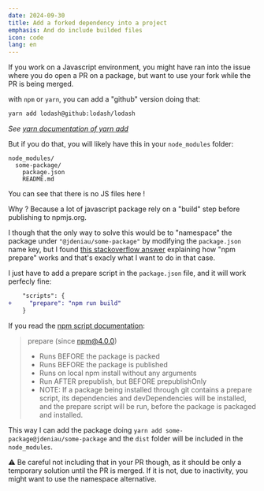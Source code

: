 ```yaml
---
date: 2024-09-30
title: Add a forked dependency into a project
emphasis: And do include builded files
icon: code
lang: en
---
```


If you work on a Javascript environment, you might have ran into the issue where you do open a PR on a package, but want to use your fork while the PR is being merged.

with `npm` or `yarn`, you can add a "github" version doing that:

```sh
yarn add lodash@github:lodash/lodash
```

_See [yarn documentation of yarn add](https://yarnpkg.com/cli/add)_

But if you do that, you will likely have this in your `node_modules` folder:

```
node_modules/
  some-package/
    package.json
    README.md
```

You can see that there is no JS files here !

Why ? Because a lot of javascript package rely on a "build" step before publishing to npmjs.org.

I though that the only way to solve this would be to "namespace" the package under `"@jdeniau/some-package"` by modifying the `package.json` name key, 
but I found [this stackoverflow answer](https://stackoverflow.com/a/57829251/2111353) explaining how "npm prepare" works and that's exacly what I want to do in that case.

I just have to add a prepare script in the `package.json` file, and it will work perfecly fine:

```diff
    "scripts": {
+     "prepare": "npm run build"
    }
```

If you read the [npm script documentation](https://docs.npmjs.com/cli/v6/using-npm/scripts#life-cycle-scripts): 

> prepare (since npm@4.0.0)
> 
> - Runs BEFORE the package is packed
> - Runs BEFORE the package is published
> - Runs on local npm install without any arguments
> - Run AFTER prepublish, but BEFORE prepublishOnly
> - NOTE: If a package being installed through git contains a prepare script, its dependencies and devDependencies will be installed, and the prepare script will be run, before the package is packaged and installed.


This way I can add the package doing `yarn add some-package@jdeniau/some-package` and the `dist` folder will be included in the `node_modules`.

⚠️ Be careful not including that in your PR though, as it should be only a temporary solution until the PR is merged. If it is not, due to inactivity, you might want to use the namespace alternative.
